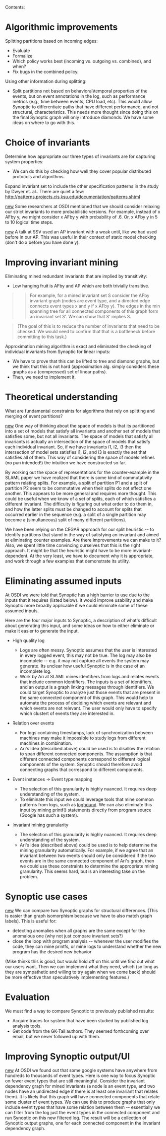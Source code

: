 Contents:


# Algorithmic improvements #

Splitting partitions based on incoming edges:
  * Evaluate
  * Formalize
  * Which policy works best (incoming vs. outgoing vs. combined), and when?
  * Fix bugs in the combined policy.

Using other information during splitting:
  * Split partitions not based on behavioral\temporal properties of
the events, but on event annotations in the log, such as performance
metrics (e.g., time between events, CPU load, etc). This would allow
Synoptic to differentiate paths that have different performance, and
not structural, characteristics. This needs more thought since doing
this on the final Synoptic graph will only introduce diamonds. We have
some ideas on where to go with this.

# Choice of invariants #

Determine how appropriate our three types of invariants are for
capturing system properties:
  * We can do this by checking how well they cover popular distributed protocols and algorithms.

Expand invariant set to include the other specification patterns in
the study by Dwyer et. al.. There are quiet a few:
http://patterns.projects.cis.ksu.edu/documentation/patterns.shtml

[new](new.md) Some researchers at OSDI mentioned that we should consider
relaxing our strict invariants to more probabilistic versions. For
example, instead of x AFby y, we might consider x AFby y with
probability of .6. Or, x AFby y in 5 to 10 logical time steps.

[new](new.md) A talk at SSV used an AP invariant with a weak until, like we
had used before in our AP. This was useful in their context of static
model checking (don't do x before you have done y).


# Improving invariant mining #

Eliminating mined redundant invariants that are implied by transitivity:
  * Low hanging fruit is AFby and AP which are both trivially transitive.
> > For example, for a mined invariant set S consider the
> > AFby invariant graph (nodes are event type, and a directed edge
> > connects event types x and y if x AFby y). The edges in the min
> > spanning tree for all connected components of this graph form an
> > invariant set S'. We can show that S' implies S.


> (The goal of this is to reduce the number of invariants that need to be
> checked.  We would need to confirm that that is a bottleneck before
> committing to this task.)

Approximation mining algorithm is exact and eliminated the checking of
individual invariants from Synoptic for linear inputs:
  * We have to prove that this can be lifted to tree and diamond graphs, but we think that this is not hard (approximation alg. simply considers these graphs as a (compressed) set of linear paths).
  * Then, we need to implement it.


# Theoretical understanding #

What are fundamental constraints for algorithms that rely on splitting
and merging of event partitions?

[new](new.md) One way of thinking about the space of models is that its
partitioned into a set of models that satisfy all invariants and
another set of models that satisfies some, but not all invariants. The
space of models that satisfy all invariants is actually an
intersection of the space of models that satisfy each individual
invariant. So, if we have invariants i1, i2, i3 then the intersection
of model sets satisfies i1, i2, and i3 is exactly the set that
satisfies all of them. This way of considering the space of models
refines (no pun intended!) the intuition we have constructed so far.

By working out the space of representations for the counter-example in the SLAML paper we have realized that there is some kind of commutativity pattern relating splits. For example, a split of partition P1 and a split of partition P2 seem to be commutative when their splits do not effect one another. This appears to be more general and requires more thought. This could be useful when we know of a set of splits, each of which satisfies a different invariant. The difficulty is figuring out what order to do them in, and how the latter splits must be changed to account for splits that occurred earlier in the sequence (e.g. a split of a single partition may become a (simultaneous) split of many different partitions).

We have been relying on the CEGAR approach for our split heuristic -- to identify partitions that stand in the way of satisfying an invariant and aimed at eliminating counter examples. Are there improvements we can make to it? Also, we spent little time convincing ourselves that this is the right approach. It might be that the heuristic might have to be more invariant-dependent. At the very least, we have to document why it is appropriate, and work through a few examples that demonstrate its utility.

# Eliminating assumed inputs #

At OSDI we were told that Synoptic has a high barrier to use due to the inputs that it requires (listed below). It would improve usability and make Synoptic more broadly applicable if we could eliminate some of these assumed inputs.

Here are the four major inputs to Synoptic, a description of what's difficult about generating this input, and some ideas on how to either eliminate or make it easier to generate the input.

  * High quality log
    * Logs are often messy. Synoptic assumes that the user is interested in every logged event, this may not be true. The log may also be incomplete -- e.g. it may not capture all events the system may generate. Its unclear how useful Synoptic is in the case of an incomplete log.
    * Work by Ari at SLAML mines identifiers from logs and relates events that include common identifiers. The inputs is a set of identifiers, and an output is a graph linking messages through identifiers. We could target Synoptic to analyze just those events that are present in the same connected component of this graph. This would help to automate the process of deciding which events are relevant and which events are not relevant. The user would only have to specify which clustert of events they are interested in.

  * Relation over events
    * For logs containing timestamps, lack of synchronization between machines may make it impossible to study logs from different machines in combination.
    * Ari's idea (described above) could be used is to disallow the relation to span different connected components. The assumption is that different connected components correspond to different logical components of the system. Synoptic should therefore avoid connecting graphs that correspond to different components.

  * Event instances -> Event type mapping
    * The selection of this granularity is highly nuanced. It requires deep understanding of the system.
    * To eliminate this input we could leverage tools that mine common patterns from logs, such as [loghound](http://ristov.users.sourceforge.net/loghound/loghound.html). We can also eliminate this input by mining printf() statements directly from program source (Google has such a system).

  * Invariant mining granularity
    * The selection of this granularity is highly nuanced. It requires deep understanding of the system.
    * Ari's idea (described above) could be used is to help determine the mining granularity automatically. For example, if we agree that an invariant between two events should only be considered if the two events are in the same connected component of Ari's graph, then we could use these constraints to determine the appropriate mining granularity. This seems hard, but is an interesting take on the problem.


# Synoptic use cases #

[new](new.md) We can compare two Synoptic graphs for structural differences.
(This is easier than graph isomorphism because we have to also match
graph labels). This is useful for:
  * detecting anomalies when all graphs are the same except for the anomalous one (why not just compare invariant sets?)
  * close the loop with program analysis -- whenever the user modifies the code, they can mine printfs, or mine logs to understand whether the new program has the desired new behavior

(Mike thinks this is good, but would hold off on this until we find out
what our users want.  Then we can implement what they need, which (so long
as they are sympathetic and willing to try again when we come back) should
be more effective than speculatively implementing features.)


# Evaluation #

We must find a way to compare Synoptic to previously published
results:
  * Acquire traces for system that have been studied by published log analysis tools.
  * Get code from the GK-Tail authors. They seemed forthcoming over email, but we never followed up with them.


# Improving Synoptic output/UI #

[new](new.md) At OSDI we found out that some google systems have anywhere from
hundreds to thousands of event types. Here is one way to focus Synoptic
on fewer event types that are still meaningful. Consider the invariant
dependency graph for mined invariants (a node is an event type, and
two nodes have an undirected edge if there is at least one invariant
that relates them). It is likely that this graph will have connected
components that relate some cluster of event types. We can
use this to produce graphs that only include event types that have
some relation between them -- essentially we can filter from the log
just the event types in the connected component and run Synoptic on
this new filtered log. The result will be a collection of Synoptic
output graphs, one for each connected component in the invariant
dependency graph.